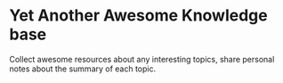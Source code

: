 # Yet Another Awesome Knowledge base

Collect awesome resources about any interesting topics, share personal notes about the summary of each topic.